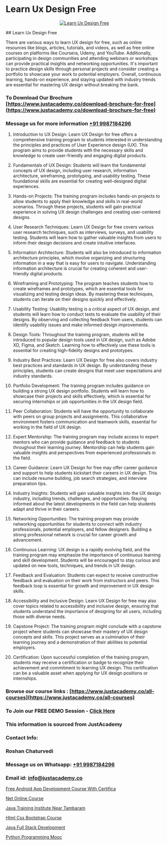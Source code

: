 # Learn Ux Design Free

<p align="center">
  <a href="https://justacademy.co/all-courses">
    <img src="https://i.ibb.co/P5KtSQ2/ui-ux.png" alt="Learn Ux Design Free">
  </a>
</p>
## Learn Ux Design Free

There are various ways to learn UX design for free, such as online resources like blogs, articles, tutorials, and videos, as well as free online courses on platforms like Coursera, Udemy, and YouTube. Additionally, participating in design communities and attending webinars or workshops can provide practical insights and networking opportunities. It's important to practice design skills through personal projects and consider creating a portfolio to showcase your work to potential employers. Overall, continuous learning, hands-on experience, and staying updated with industry trends are essential for mastering UX design without breaking the bank.
### To Download Our Brochure [https://www.justacademy.co/download-brochure-for-free](https://www.justacademy.co/download-brochure-for-free)
### Message us for more information [+91 9987184296](https://api.whatsapp.com/send?phone=919987184296)
1) Introduction to UX Design:
Learn UX Design for free offers a comprehensive training program to students interested in understanding the principles and practices of User Experience design (UX). This program aims to provide students with the necessary skills and knowledge to create user-friendly and engaging digital products.

2) Fundamentals of UX Design:
Students will learn the fundamental concepts of UX design, including user research, information architecture, wireframing, prototyping, and usability testing. These foundational skills are essential for creating well-designed digital experiences.

3) Hands-on Projects:
The training program includes hands-on projects to allow students to apply their knowledge and skills in real-world scenarios. Through these projects, students will gain practical experience in solving UX design challenges and creating user-centered designs.

4) User Research Techniques:
Learn UX Design for free covers various user research techniques, such as interviews, surveys, and usability testing. Students will learn how to gather valuable insights from users to inform their design decisions and create intuitive interfaces.

5) Information Architecture:
Students will also be introduced to information architecture principles, which involve organizing and structuring information in a way that is easy for users to navigate. Understanding information architecture is crucial for creating coherent and user-friendly digital products.

6) Wireframing and Prototyping:
The program teaches students how to create wireframes and prototypes, which are essential tools for visualizing and testing design ideas. By mastering these techniques, students can iterate on their designs quickly and effectively.

7) Usability Testing:
Usability testing is a critical aspect of UX design, and students will learn how to conduct tests to evaluate the usability of their designs. By observing and collecting feedback from users, students can identify usability issues and make informed design improvements.

8) Design Tools:
Throughout the training program, students will be introduced to popular design tools used in UX design, such as Adobe XD, Figma, and Sketch. Learning how to effectively use these tools is essential for creating high-fidelity designs and prototypes.

9) Industry Best Practices:
Learn UX Design for free also covers industry best practices and standards in UX design. By understanding these principles, students can create designs that meet user expectations and industry standards.

10) Portfolio Development:
The training program includes guidance on building a strong UX design portfolio. Students will learn how to showcase their projects and skills effectively, which is essential for securing internships or job opportunities in the UX design field.

11) Peer Collaboration:
Students will have the opportunity to collaborate with peers on group projects and assignments. This collaborative environment fosters communication and teamwork skills, essential for working in the field of UX design.

12) Expert Mentorship:
The training program may include access to expert mentors who can provide guidance and feedback to students throughout their learning journey. Mentorship can help students gain valuable insights and perspectives from experienced professionals in the field.

13) Career Guidance:
Learn UX Design for free may offer career guidance and support to help students kickstart their careers in UX design. This can include resume building, job search strategies, and interview preparation tips.

14) Industry Insights:
Students will gain valuable insights into the UX design industry, including trends, challenges, and opportunities. Staying informed about the latest developments in the field can help students adapt and thrive in their careers.

15) Networking Opportunities:
The training program may provide networking opportunities for students to connect with industry professionals, potential employers, and fellow designers. Building a strong professional network is crucial for career growth and advancement.

16) Continuous Learning:
UX design is a rapidly evolving field, and the training program may emphasize the importance of continuous learning and skill development. Students will be encouraged to stay curious and updated on new tools, techniques, and trends in UX design.

17) Feedback and Evaluation:
Students can expect to receive constructive feedback and evaluation on their work from instructors and peers. This feedback loop is essential for growth and improvement in UX design skills.

18) Accessibility and Inclusive Design:
Learn UX Design for free may also cover topics related to accessibility and inclusive design, ensuring that students understand the importance of designing for all users, including those with diverse needs.

19) Capstone Project:
The training program might conclude with a capstone project where students can showcase their mastery of UX design concepts and skills. This project serves as a culmination of their learning journey and a demonstration of their abilities to potential employers.

20) Certification:
Upon successful completion of the training program, students may receive a certification or badge to recognize their achievement and commitment to learning UX design. This certification can be a valuable asset when applying for UX design positions or internships.

### Browse our course links : [https://www.justacademy.co/all-courses](https://www.justacademy.co/all-courses) 
### To Join our FREE DEMO Session - [Click Here](https://www.justacademy.co/register-for-course-demo)


### This information is sourced from JustAcademy
### Contact Info:
### Roshan Chaturvedi
### Message us on Whatsapp: [+91 9987184296](https://api.whatsapp.com/send?phone=919987184296)
### Email id: [info@justacademy.co](mailto:info@justacademy.co)
                
[Free Android App Development Course With Certifica](https://www.linkedin.com/pulse/free-android-app-development-course-certifica-justacademy-kolkata-d43uc/)

[Net Online Course](https://www.linkedin.com/pulse/net-online-course-justacademy-houston-mf8gf?trackingId=f2w%2F3W2YdZjCHZgLTj8a5Q%3D%3D&lipi=urn%3Ali%3Apage%3Ad_flagship3_company_admin%3B5RzDF0CIQxuDMHcL3MgYhA%3D%3D)

[Java Training Institute Near Tambaram](https://medium.com/@namusn/java-training-institute-near-tambaram-57fd6d975296)

[Html Css Bootstrap Course](https://medium.com/@prempja40/html-css-bootstrap-course-345bb8d4f339)

[Java Full Stack Development](https://justacademyin.github.io/justacademy/java-full-stack-development)

[Python Programming Mooc](https://justacademyin.github.io/justacademy/python-programming-mooc)

